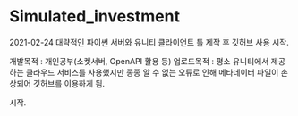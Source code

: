 # Simulated_investment
2021-02-24
대략적인 파이썬 서버와 유니티 클라이언트 틀 제작 후 깃허브 사용 시작.

개발목적 : 개인공부(소켓서버, OpenAPI 활용 등)
업로드목적 : 평소 유니티에서 제공하는 클라우드 서비스를 사용했지만 종종 알 수 없는 오류로 인해 메타데이터 파일이 손상되어 깃허브를 이용하게 됨.

시작.
